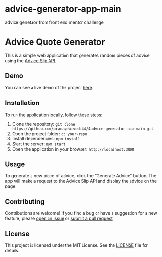 # advice-generator-app-main
 advice genetaor from front end mentor challenge
# Advice Quote Generator

This is a simple web application that generates random pieces of advice using the [Advice Slip API](https://api.adviceslip.com/).

## Demo

You can see a live demo of the project [here](https://your-demo-link.com).

## Installation

To run the application locally, follow these steps:

1. Clone the repository: `git clone https://github.com/pranaydwivedi44/4advice-generator-app-main.git`
2. Open the project folder: `cd your-repo`
3. Install dependencies: `npm install`
4. Start the server: `npm start`
5. Open the application in your browser: `http://localhost:3000`

## Usage

To generate a new piece of advice, click the "Generate Advice" button. The app will make a request to the Advice Slip API and display the advice on the page.

## Contributing

Contributions are welcome! If you find a bug or have a suggestion for a new feature, please [open an issue](https://github.com/your-username/your-repo/issues) or [submit a pull request](https://github.com/your-username/your-repo/pulls).

## License

This project is licensed under the MIT License. See the [LICENSE](LICENSE) file for details.
